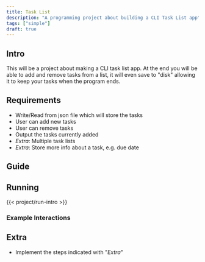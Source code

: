 ```yaml
---
title: Task List
description: "A programming project about building a CLI Task List app"
tags: ["simple"]
draft: true
---
```

## Intro
This will be a project about making a CLI task list app. At the end you will be able to add and remove tasks from a list, it will even save to "disk" allowing it to keep your tasks when the program ends.


## Requirements
- Write/Read from json file which will store the tasks
- User can add new tasks
- User can remove tasks
- Output the tasks currently added
- *Extra*: Multiple task lists
- *Extra*: Store more info about a task, e.g. due date


## Guide


## Running
{{< project/run-intro >}}

### Example Interactions


## Extra
- Implement the steps indicated with "*Extra*"
